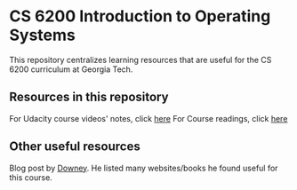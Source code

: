# CS 6200 Introduction to Operating Systems

This repository centralizes learning resources that are useful for the CS 6200 curriculum at Georgia Tech.

## Resources in this repository

For Udacity course videos' notes, click [here](/notes/README.md)
For Course readings, click [here](/papers)

## Other useful resources

Blog post by [Downey](https://downey.io/blog/learning-operating-systems-and-c-programming/#general-operating-systems-and-c-language-resources). He listed many websites/books he found useful for this course.